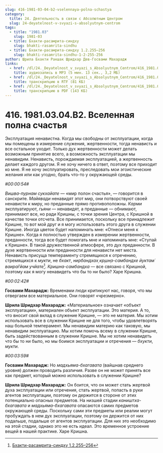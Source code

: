 ```yaml
---
slug: 416-1981-03-04-b2-vselennaya-polna-schastya
category:
  title: 24. Деятельность в связи с Абсолютным Центром
  slug: 24-deyatelnost-v-svyazi-s-absolyutnym-centrom
tags:
  - title: "1981.03"
    slug: 1981-03
  - title: Бхакти-расамрита-синдху
    slug: bhakti-rasamrita-sindhu
  - title: Бхакти-расамрита-синдху 1.2.255–256
    slug: bhakti-rasamrita-sindhu-1-2-255-256
author: Шрила Бхакти Ракшак Шридхар Дев-Госвами Махарадж
links:
  - href: /dl/24._Deyatelnost_v_svyazi_s_Absolyutnym_Centrom/416_1981.03.04.B2_SridharMj_Vselennaya_polna_schastya.mp3
    title: аудиозапись в MP3 (5 мин. 13 сек., 3,2 МБ)
  - href: /dl/24._Deyatelnost_v_svyazi_s_Absolyutnym_Centrom/416_1981.03.04.B2_SridharMj_Vselennaya_polna_schastya.rtf
    title: транскрипцию в RTF (81 КБ)
  - href: /dl/24._Deyatelnost_v_svyazi_s_Absolyutnym_Centrom/416_1981.03.04.B2_SridharMj_Vselennaya_polna_schastya.pdf
    title: транскрипцию в PDF (143 КБ)
---
```


# 416. 1981.03.04.B2. Вселенная полна счастья

Эксплуатация ненавистна. Когда мы свободны от эксплуатации, когда мы помещены в измерение служения, жертвенности, тогда ненависть и все остальное уходит. Только дух жертвенности может делать возможным принятие всего, а возможность эксплуатации мы ненавидим. Ненависть, порождаемая эксплуатацией, а жертвенность делает каждого другом. Я не хочу ничего в ответ, поэтому все приходит ко мне. Я не хочу эксплуатировать, преследовать мои эгоистические желания или как угодно, брать что-то у окружающей среды.

*#00:00:54#*

*Вишва-пурнам сукхайате* — «мир полон счастья», — говорится в санскрите. *Майявади* ненавидят этот мир, они потворствуют своей ненависти к миру, но преданные прямо противоположны. *Карми* эксплуатируют, *гьяни* — ненавидят, а преданные — обнимают, принимают все, но ради Кришны, с точки зрения Центра, с Кришной в качестве точки отсчета. Все принимается, поскольку все принадлежит Кришне, то вот мой друг и я могу использовать этого друга в служении Кришне. Иногда цветок будет напоминать мне: «Отнеси меня к Кришне». Когда я полностью утвержден в измерении жертвенности, преданности, тогда все будет помогать мне и напоминать мне: «Ступай к Кришне». В такой дружественной атмосфере, это дух преданности. В духе жертвенности или преданности для ненависти нет места. Ненависть присуща темпераменту стремящихся к отречению, стремящихся к *мукти*, не *бхакт*, *нирбандхах̣ кр̣шн̣а-самбандхе йуктам̇ ваира̄гйам учйате*[^_ftn1]. *Кришна-самбандха* — все связано с Кришной, поэтому как я могу ненавидеть что бы то ни было? Харе Кришна.

*#00:02:42#*

**Госвами Махарадж:** Временами люди критикуют нас, говоря, что мы отвергаем все материальное. Они говорят «чрезмерно».

**Шрила Шридхар Махарадж:** «Материальное» означает «объект эксплуатации», материален объект эксплуатации. Это материя. А то, что вносит свой вклад в служение Кришне, — это не материя. Мы хотим использовать все в служении Кришне не для того, чтобы удовлетворять наш больной темперамент. Мы ненавидим материю как таковую, мы ненавидим эксплуатацию. Мы хотим помочь всему в служении Кришне, быть задействованным в служении Кришне. Мы не хотим ненавидеть что бы то ни было, но мы боимся эксплуатации и отречения — *бхукти*, *мукти*.

*#00:03:59#*

**Госвами Махарадж:** Но *мадхьяма-бхагавата* (вайшнав среднего уровня) должен проводить различия. Разве он не может принять все как предмет, который можно использовать в служении Кришне?

**Шрила Шридхар Махарадж:** Он боится, что он может стать жертвой духа эксплуатации или отречения, стать жертвой, попасть в руки агентов эксплуатации, поэтому он держится в стороне от этих потенциально опасных предметов. На низшей стадии *каништха-бхагавата* и *мадхьяма-бхагавата* опасаются самих предметов окружающей среды. Поскольку сами эти предметы или реалии могут пробуждать в нем дух эксплуатации, поэтому он держится от них подальше, подальше от агентов эксплуатации. Для них это необходимо на этой стадии, однако это не есть идеал. Это временное устроение вещей в нашей практике. Харе Кришна.



[^_ftn1]: [Бхакти-расамрита-синдху 1.2.255–256](../notes/bhakti-rasamrita-sindhu/bhakti-rasamrita-sindhu-1-2-255-256.md)
